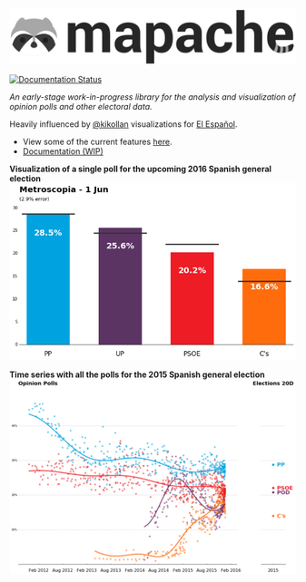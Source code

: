 ![mapache](doc/source/mapache.png)

[![Documentation Status](https://readthedocs.org/projects/mapache/badge/?version=latest)](http://mapache.readthedocs.io/en/latest/?badge=latest)

*An early-stage work-in-progress library for the analysis and visualization of opinion polls and other electoral data.*

Heavily influenced by [@kikollan](https://twitter.com/kikollan) visualizations for [El Español](http://www.elespanol.com/kiko_llaneras/).

* View some of the current features [here](https://github.com/cesans/mapache/blob/master/examples/features.ipynb).
* [Documentation (WIP)](http://mapache.readthedocs.org)

__Visualization of a single poll for the upcoming 2016 Spanish general election__
![mapache](doc/source/one_poll_bars.png)

__Time series with all the polls for the 2015 Spanish general election__
![mapache](doc/source/time_series.png)
